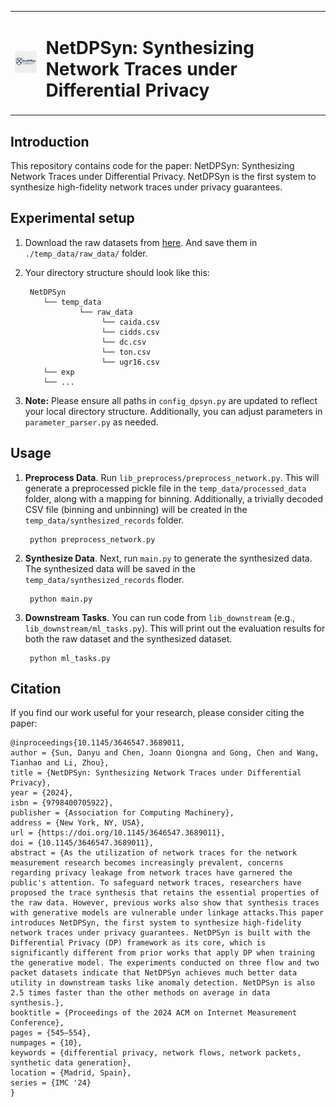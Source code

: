 <table>
  <tr>
    <td><img src="netdpsyn-logo.png" alt="Project Logo" width="100"></td>
    <td><h1>NetDPSyn: Synthesizing Network Traces under Differential Privacy</h1></td>
  </tr>
</table>

## Introduction

This repository contains code for the paper: NetDPSyn: Synthesizing Network Traces under Differential Privacy. NetDPSyn is the first system to synthesize high-fidelity network traces under privacy guarantees.

## Experimental setup

1. Download the raw datasets from [here](https://drive.google.com/drive/folders/1MHRJxLhnJWZln8XBCon9UrN_EwVj14BE). And save them in `./temp_data/raw_data/` folder.

2. Your directory structure should look like this:

        NetDPSyn
           └── temp_data
                   └── raw_data
                        └── caida.csv
                        └── cidds.csv
                        └── dc.csv
                        └── ton.csv
                        └── ugr16.csv
           └── exp
           └── ...

4. **Note:** Please ensure all paths in `config_dpsyn.py` are updated to reflect your local directory structure. Additionally, you can adjust parameters in `parameter_parser.py` as needed.


## Usage

1. **Preprocess Data**. Run `lib_preprocess/preprocess_network.py`. This will generate a preprocessed pickle file in the `temp_data/processed_data` folder, along with a mapping for binning. Additionally, a trivially decoded CSV file (binning and unbinning) will be created in the `temp_data/synthesized_records` folder.

        python preprocess_network.py


2. **Synthesize Data**. Next, run `main.py` to generate the synthesized data. The synthesized data will be saved in the `temp_data/synthesized_records` floder.

        python main.py


3. **Downstream Tasks**. You can run code from `lib_downstream` (e.g., `lib_downstream/ml_tasks.py`). This will print out the evaluation results for both the raw dataset and the synthesized dataset.

        python ml_tasks.py


## Citation
If you find our work useful for your research, please consider citing the paper: 
```
@inproceedings{10.1145/3646547.3689011,
author = {Sun, Danyu and Chen, Joann Qiongna and Gong, Chen and Wang, Tianhao and Li, Zhou},
title = {NetDPSyn: Synthesizing Network Traces under Differential Privacy},
year = {2024},
isbn = {9798400705922},
publisher = {Association for Computing Machinery},
address = {New York, NY, USA},
url = {https://doi.org/10.1145/3646547.3689011},
doi = {10.1145/3646547.3689011},
abstract = {As the utilization of network traces for the network measurement research becomes increasingly prevalent, concerns regarding privacy leakage from network traces have garnered the public's attention. To safeguard network traces, researchers have proposed the trace synthesis that retains the essential properties of the raw data. However, previous works also show that synthesis traces with generative models are vulnerable under linkage attacks.This paper introduces NetDPSyn, the first system to synthesize high-fidelity network traces under privacy guarantees. NetDPSyn is built with the Differential Privacy (DP) framework as its core, which is significantly different from prior works that apply DP when training the generative model. The experiments conducted on three flow and two packet datasets indicate that NetDPSyn achieves much better data utility in downstream tasks like anomaly detection. NetDPSyn is also 2.5 times faster than the other methods on average in data synthesis.},
booktitle = {Proceedings of the 2024 ACM on Internet Measurement Conference},
pages = {545–554},
numpages = {10},
keywords = {differential privacy, network flows, network packets, synthetic data generation},
location = {Madrid, Spain},
series = {IMC '24}
}
```


